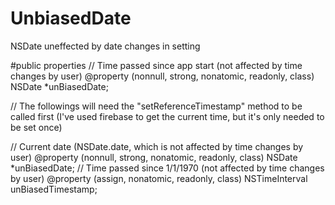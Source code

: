 # UnbiasedDate
NSDate uneffected by date changes in setting

#public properties
//  Time passed since app start (not affected by time changes by user)
@property (nonnull, strong, nonatomic, readonly, class) NSDate *unBiasedDate;

//  The followings will need the "setReferenceTimestamp" method to be called first (I've used firebase to get the current time, but it's only needed to be set once)

//  Current date (NSDate.date, which is not affected by time changes by user)
@property (nonnull, strong, nonatomic, readonly, class) NSDate *unBiasedDate;
//  Time passed since 1/1/1970 (not affected by time changes by user)
@property (assign, nonatomic, readonly, class) NSTimeInterval unBiasedTimestamp;
